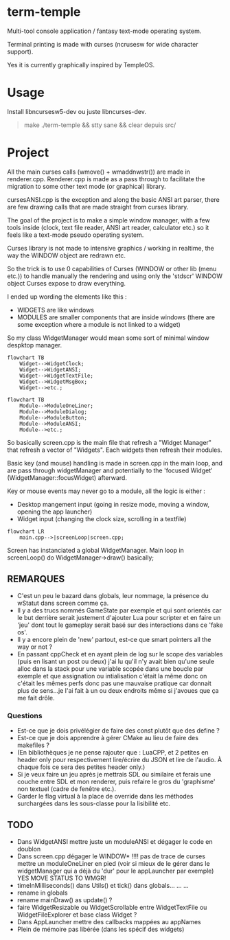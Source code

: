 # term-temple

Multi-tool console application / fantasy text-mode operating system.

Terminal printing is made with curses (ncrusesw for wide character support).

Yes it is currently graphically inspired by TempleOS.

# Usage

Install libncursesw5-dev ou juste libncurses-dev.
>make
>./term-temple && stty sane && clear
depuis src/

# Project

All the main curses calls (wmove() + wmaddnwstr()) are made in renderer.cpp. Renderer.cpp is made as a pass through to facilitate the migration to some other text mode (or graphical) library.

cursesANSI.cpp is the exception and along the basic ANSI art parser, there are few drawing calls that are made straight from curses library.

The goal of the project is to make a simple window manager, with a few tools inside (clock, text file reader, ANSI art reader, calculator etc.) so it feels like a text-mode pseudo operating system.

Curses library is not made to intensive graphics / working in realtime, the way the WINDOW object are redrawn etc. 

So the trick is to use 0 capabilities of Curses (WINDOW or other lib (menu etc.)) to handle manually the rendering and using only the 'stdscr' WINDOW object Curses expose to draw everything.

I ended up wording the elements like this :
 - WIDGETS are like windows
 - MODULES are smaller components that are inside windows (there are some exception where a module is not linked to a widget)

So my class WidgetManager would mean some sort of minimal window despktop manager. 

```mermaid
flowchart TB
    Widget-->WidgetClock;
    Widget-->WidgetANSI;
    Widget-->WidgetTextFile;
    Widget-->WidgetMsgBox;
    Widget-->etc.;
```

```mermaid
flowchart TB
    Module-->ModuleOneLiner;
    Module-->ModuleDialog;
    Module-->ModuleButton;
    Module-->ModuleANSI;
    Module-->etc.;
```

So basically screen.cpp is the main file that refresh a "Widget Manager" that refresh a vector of "Widgets". Each widgets then refresh their modules.

Basic key (and mouse) handling is made in screen.cpp in the main loop, and are pass through widgetManager and potentially to the 'focused Widget' (WidgetManager::focusWidget) afterward.

Key or mouse events may never go to a module, all the logic is either : 
 - Desktop mangement input (going in resize mode, moving a window, opening the app launcher)
 - Widget input (changing the clock size, scrolling in a textfile)


```mermaid
flowchart LR
    main.cpp-->|screenLoop|screen.cpp;
```

Screen has instanciated a global WidgetManager.
Main loop in screenLoop() do WidgetManager->draw() basically;

## REMARQUES

 - C'est un peu le bazard dans globals, leur nommage, la présence du wStatut dans screen comme ça.
 - Il y a des trucs nommés GameState par exemple et qui sont orientés car le but derrière serait justement d'ajouter Lua pour scripter et en faire un 'jeu' dont tout le gameplay serait basé sur des interactions dans ce 'fake os'.
 - Il y a encore plein de 'new' partout, est-ce que smart pointers all the way or not ?
 - En passant cppCheck et en ayant plein de log sur le scope des variables (puis en lisant un post ou deux) j'ai lu qu'il n'y avait bien qu'une seule alloc dans la stack pour une variable scopée dans une boucle par exemple et que assignation ou intialisation c'était la même donc on c'était les mêmes perfs donc pas une mauvaise pratique car donnait plus de sens...je l'ai fait à un ou deux endroits même si j'avoues que ça me fait drôle.

### Questions 

 - Est-ce que je dois privélégier de faire des const plutôt que des define ?
 - Est-ce que je dois apprendre à gérer CMake au lieu de faire des makefiles ?
 - (En bibliothèques je ne pense rajouter que : LuaCPP, et 2 petites en header only pour respectivement lire/écrire du JSON et lire de l'audio. À chaque fois ce sera des petites header only.)
 - Si je veux faire un jeu après je mettrais SDL ou similaire et ferais une couche entre SDL et mon renderer, puis refaire le gros du 'graphisme' non textuel (cadre de fenêtre etc.).
 - Garder le flag virtual à la place de override dans les méthodes surchargées dans les sous-classe pour la lisibilité etc.

## TODO

 - Dans WidgetANSI mettre juste un moduleANSI et dégager le code en doublon
 - Dans screen.cpp dégager le WINDOW* !!!! pas de trace de curses mettre un moduleOneLiner en pied (voir si mieux de le gérer dans le widgetManager qui a déjà du 'dur' pour le appLauncher par exemple) YES MOVE STATUS TO WMGR!
 - timeInMilliseconds() dans Utils() et tick() dans globals... ... ...
 - rename in globals 
 - rename mainDraw() as update() ?
 - faire WidgetResizable ou WidgetScrollable entre WidgetTextFile ou WidgetFileExplorer et base class Widget ?
 - Dans AppLauncher mettre des callbacks mappées au appNames
 - Plein de mémoire pas libérée (dans les spécif des widgets)